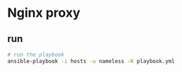 # Nginx proxy

## run

``` bash
# run the playbook
ansible-playbook -i hosts -u nameless -K playbook.yml
```
